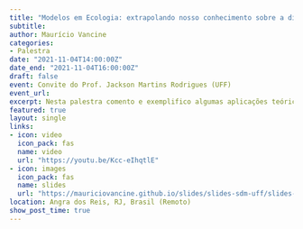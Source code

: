```yaml
---
title: "Modelos em Ecologia: extrapolando nosso conhecimento sobre a distribuição das espécies"
subtitle: 
author: Maurício Vancine
categories:
- Palestra
date: "2021-11-04T14:00:00Z"
date_end: "2021-11-04T16:00:00Z"
draft: false
event: Convite do Prof. Jackson Martins Rodrigues (UFF)
event_url: 
excerpt: Nesta palestra comento e exemplifico algumas aplicações teóricas e práticas em relação aos Modelos de Distribuição de Espécies.
featured: true
layout: single
links:
- icon: video
  icon_pack: fas
  name: video
  url: "https://youtu.be/Kcc-eIhqtlE"
- icon: images
  icon_pack: fas
  name: slides
  url: "https://mauriciovancine.github.io/slides/slides-sdm-uff/slides-sdm-uff.html"
location: Angra dos Reis, RJ, Brasil (Remoto)
show_post_time: true
---
```

